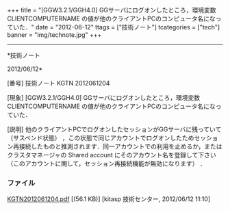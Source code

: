 ﻿+++
title = "[GGW3.2.1/GGH4.0] GGサーバにログオンしたところ，環境変数 CLIENTCOMPUTERNAME の値が他のクライアントPCのコンピュータ名になっていた．"
date = "2012-06-12"
ttags = ["技術ノート"]
tcategories = ["tech"]
banner = "img/technote.jpg"
+++

-----------------------------------------------------------------------------------------------------------------------------

*技術ノート

2012/06/12*


[番号]
技術ノート KGTN 2012061204

[現象]
[GGW3.2.1/GGH4.0] GGサーバにログオンしたところ，環境変数
CLIENTCOMPUTERNAME
の値が他のクライアントPCのコンピュータ名になっていた．

[説明]
他のクライアントPCでログオンしたセッションがGGサーバに残っていて
（サスペンド状態）
，この状態で同じアカウントでログオンしたためセッション再接続したものと推測されます．同一アカウントでの利用を止めるか，またはクラスタマネージャの
Shared account にそのアカウント名を登録して下さい
（このアカウントに関して，セッション再接続機能が無効になります） ．


### ファイル

 
 


[KGTN2012061204.pdf](http://techreport.kitasp.net/attachments/download/906/KGTN2012061204.pdf)
 [(56.1 KB)] [kitasp 技術センター, 2012/06/12
11:10]


 


 

